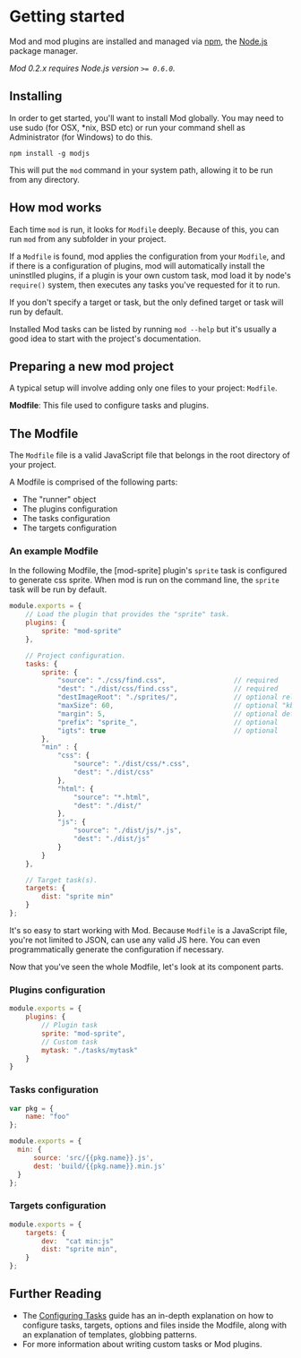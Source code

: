 ﻿# Getting started

Mod and mod plugins are installed and managed via [npm](https://npmjs.org/), the [Node.js](http://nodejs.org/) package manager.

_Mod 0.2.x requires Node.js version `>= 0.6.0`._

## Installing

In order to get started, you'll want to install Mod globally.  You may need to use sudo (for OSX, *nix, BSD etc) or run your command shell as Administrator (for Windows) to do this.

```shell
npm install -g modjs
```

This will put the `mod` command in your system path, allowing it to be run from any directory.

## How mod works

Each time `mod` is run, it looks for `Modfile` deeply. Because of this, you can run `mod` from any subfolder in your project.

If a `Modfile` is found, mod applies the configuration from your `Modfile`, and if there is a configuration of plugins, mod will automatically install the uninstlled plugins, if a plugin is your own custom task, mod load it by node's `require()` system, then executes any tasks you've requested for it to run.

If you don't specify a target or task, but the only defined target or task will run by default.

Installed Mod tasks can be listed by running `mod --help` but it's usually a good idea to start with the project's documentation.

## Preparing a new mod project
A typical setup will involve adding only one files to your project: `Modfile`.

**Modfile**: This file used to configure tasks and plugins. 

## The Modfile
The `Modfile` file is a valid JavaScript file that belongs in the root directory of your project.

A Modfile is comprised of the following parts:

* The "runner" object
* The plugins configuration
* The tasks configuration
* The targets configuration

### An example Modfile
In the following Modfile, the [mod-sprite] plugin's `sprite` task is configured to generate css sprite. When mod is run on the command line, the `sprite` task will be run by default.

```js
module.exports = {
    // Load the plugin that provides the "sprite" task.
    plugins: {
        sprite: "mod-sprite"
    },

    // Project configuration.
    tasks: {
        sprite: {
            "source": "./css/find.css",                 // required
            "dest": "./dist/css/find.css",              // required
            "destImageRoot": "./sprites/",              // optional relative to  dest path, default "./sprites/"
            "maxSize": 60,                              // optional "kb"
            "margin": 5,                                // optional default 0
            "prefix": "sprite_",                        // optional
            "igts": true                                // optional
        },
        "min" : {
            "css": {
                "source": "./dist/css/*.css",
                "dest": "./dist/css"
            },
            "html": {
                "source": "*.html",
                "dest": "./dist/"
            },
            "js": {
                "source": "./dist/js/*.js",
                "dest": "./dist/js"
            }
        }
    },

    // Target task(s).
    targets: {
        dist: "sprite min"
    }
};
```

It's so easy to start working with Mod. Because `Modfile` is a JavaScript file, you're not limited to JSON, can use any valid JS here. You can even programmatically generate the configuration if necessary.

Now that you've seen the whole Modfile, let's look at its component parts.


### Plugins configuration

```js
module.exports = {
    plugins: {
        // Plugin task
        sprite: "mod-sprite",
        // Custom task
        mytask: "./tasks/mytask"
    }
}
```

### Tasks configuration

```js
var pkg = {
    name: "foo"
};

module.exports = {
  min: {
      source: 'src/{{pkg.name}}.js',
      dest: 'build/{{pkg.name}}.min.js'
  }
};
```

### Targets configuration

```js
module.exports = {
    targets: {
        dev:  "cat min:js"
        dist: "sprite min",
    }
};
```



## Further Reading

* The [Configuring Tasks]() guide has an in-depth explanation on how to configure tasks, targets, options and files inside the Modfile, along with an explanation of templates, globbing patterns.
* For more information about writing custom tasks or Mod plugins.
